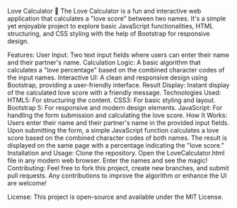 Love Calculator 💖
The Love Calculator is a fun and interactive web application that calculates a "love score" between two names. It's a simple yet enjoyable project to explore basic JavaScript functionalities, HTML structuring, and CSS styling with the help of Bootstrap for responsive design.

Features:
User Input: Two text input fields where users can enter their name and their partner's name.
Calculation Logic: A basic algorithm that calculates a "love percentage" based on the combined character codes of the input names.
Interactive UI: A clean and responsive design using Bootstrap, providing a user-friendly interface.
Result Display: Instant display of the calculated love score with a friendly message.
Technologies Used:
HTML5: For structuring the content.
CSS3: For basic styling and layout.
Bootstrap 5: For responsive and modern design elements.
JavaScript: For handling the form submission and calculating the love score.
How It Works:
Users enter their name and their partner's name in the provided input fields.
Upon submitting the form, a simple JavaScript function calculates a love score based on the combined character codes of both names.
The result is displayed on the same page with a percentage indicating the "love score."
Installation and Usage:
Clone the repository.
Open the LoveCalculator.html file in any modern web browser.
Enter the names and see the magic!
Contributing:
Feel free to fork this project, create new branches, and submit pull requests. Any contributions to improve the algorithm or enhance the UI are welcome!

License:
This project is open-source and available under the MIT License.